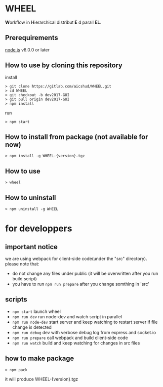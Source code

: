 # WHEEL
**W**orkflow in **H**ierarchical distribut **E** d parall **EL**.

## Prerequirements
[node.js](https://nodejs.org/en/) v8.0.0 or later

## How to use by cloning this repository
install
```
> git clone https://gitlab.com/aicshud/WHEEL.git
> cd WHEEL
> git checkout -b dev2017-GUI
> git pull origin dev2017-GUI
> npm install
```
run
```
> npm start
```
## How to install from package (not available for now)
```
> npm install -g WHEEL-{version}.tgz
```

## How to use
```
> wheel
```

## How to uninstall
```
> npm uninstall -g WHEEL
```

# for developpers
## important notice
we are using webpack for client-side code(under the "src" directory).
please note that:

 - do not change any files under public (it will be overwritten after you run build script)
 - you have to run `npm run prepare` after you change somthing in 'src'

## scripts

- `npm start` launch wheel
- `npm run dev` run node-dev and watch script in parallel
- `npm run node-dev`   start server and keep watching to restart server if file change is detected
- `npm run debug` dev with verbose debug log from express and socket.io
- `npm run prepare` call webpack and build client-side code
- `npm run watch` build and keep watching for changes in src files

## how to make package
```
> npm pack
```
it will produce WHEEL-{version}.tgz

